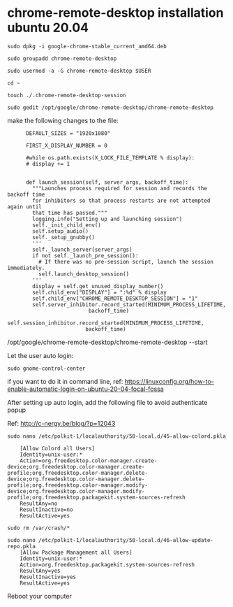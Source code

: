 # chrome-remote-desktop installation ubuntu 20.04
	sudo dpkg -i google-chrome-stable_current_amd64.deb

	sudo groupadd chrome-remote-desktop

	sudo usermod -a -G chrome-remote-desktop $USER

	cd ~

	touch ./.chrome-remote-desktop-session

	sudo gedit /opt/google/chrome-remote-desktop/chrome-remote-desktop

make the following changes to the file:

		  DEFAULT_SIZES = "1920x1080"

		  FIRST_X_DISPLAY_NUMBER = 0

		  #while os.path.exists(X_LOCK_FILE_TEMPLATE % display):
		  # display += 1


		  def launch_session(self, server_args, backoff_time):
		    """Launches process required for session and records the backoff time
		    for inhibitors so that process restarts are not attempted again until
		    that time has passed."""
		    logging.info("Setting up and launching session")
		    self._init_child_env()
		    self.setup_audio()
		    self._setup_gnubby()
		    '''
		    self._launch_server(server_args)
		    if not self._launch_pre_session():
		      # If there was no pre-session script, launch the session immediately.
		      self.launch_desktop_session()
		    '''
		    display = self.get_unused_display_number()
		    self.child_env["DISPLAY"] = ":%d" % display
		    self.child_env["CHROME_REMOTE_DESKTOP_SESSION"] = "1"
		    self.server_inhibitor.record_started(MINIMUM_PROCESS_LIFETIME,
						      backoff_time)
		    self.session_inhibitor.record_started(MINIMUM_PROCESS_LIFETIME,
						     backoff_time)
		                             
	
/opt/google/chrome-remote-desktop/chrome-remote-desktop --start

Let the user auto login:

	sudo gnome-control-center

if you want to do it in command line, ref: https://linuxconfig.org/how-to-enable-automatic-login-on-ubuntu-20-04-focal-fossa

After setting up auto login, add the following file to avoid authenticate popup

Ref: http://c-nergy.be/blog/?p=12043

	sudo nano /etc/polkit-1/localauthority/50-local.d/45-allow-colord.pkla

		[Allow Colord all Users]
		Identity=unix-user:*
		Action=org.freedesktop.color-manager.create-device;org.freedesktop.color-manager.create-profile;org.freedesktop.color-manager.delete-device;org.freedesktop.color-manager.delete-profile;org.freedesktop.color-manager.modify-device;org.freedesktop.color-manager.modify-profile;org.freedesktop.packagekit.system-sources-refresh
		ResultAny=no
		ResultInactive=no
		ResultActive=yes
	
	sudo rm /var/crash/*

  	sudo nano /etc/polkit-1/localauthority/50-local.d/46-allow-update-repo.pkla
   		[Allow Package Management all Users]
		Identity=unix-user:*
		Action=org.freedesktop.packagekit.system-sources-refresh
		ResultAny=yes
		ResultInactive=yes
		ResultActive=yes

Reboot your computer
